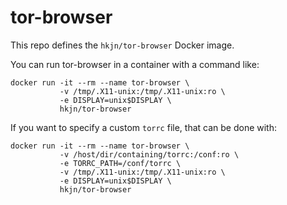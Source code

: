 # tor-browser

This repo defines the `hkjn/tor-browser` Docker image.

You can run tor-browser in a container with a command like:

```
docker run -it --rm --name tor-browser \
           -v /tmp/.X11-unix:/tmp/.X11-unix:ro \
           -e DISPLAY=unix$DISPLAY \
           hkjn/tor-browser
```

If you want to specify a custom `torrc` file, that can be done with:
```
docker run -it --rm --name tor-browser \
           -v /host/dir/containing/torrc:/conf:ro \
           -e TORRC_PATH=/conf/torrc \
           -v /tmp/.X11-unix:/tmp/.X11-unix:ro \
           -e DISPLAY=unix$DISPLAY \
           hkjn/tor-browser
```
